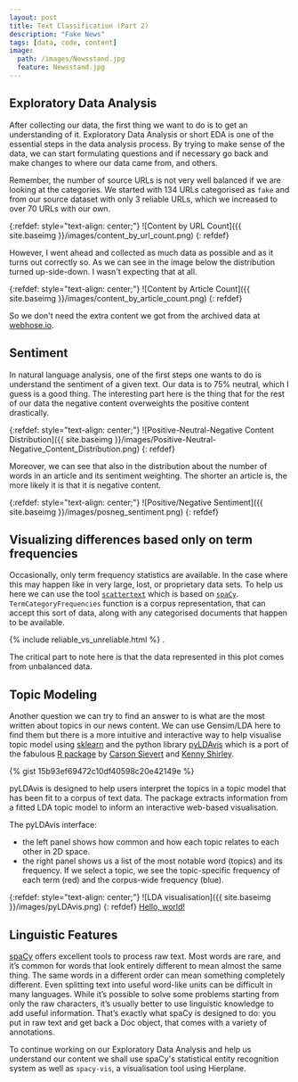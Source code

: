 ```yaml
---
layout: post
title: Text Classification (Part 2)
description: "Fake News"
tags: [data, code, content]
image:
  path: /images/Newsstand.jpg
  feature: Newsstand.jpg
---
```


## Exploratory Data Analysis

After collecting our data, the first thing we want to do is to get an understanding of it. Exploratory Data Analysis or short EDA is one of the essential steps in the data analysis process. By trying to make sense of the data, we can start formulating questions and if necessary go back and make changes to where our data came from, and others.

Remember, the number of source URLs is not very well balanced if we are looking at the categories. We started with 134 URLs categorised as `fake` and from our source dataset with only 3 reliable URLs, which we increased to over 70 URLs with our own.

{:refdef: style="text-align: center;"}
![Content by URL Count]({{ site.baseimg }}/images/content_by_url_count.png)
{: refdef}

However, I went ahead and collected as much data as possible and as it turns out correctly so. As we can see in the image below the distribution turned up-side-down. I wasn't expecting that at all.

{:refdef: style="text-align: center;"}
![Content by Article Count]({{ site.baseimg }}/images/content_by_article_count.png)
{: refdef}

So we don't need the extra content we got from the archived data at [webhose.io](https://webhose.io/).

## Sentiment

In natural language analysis, one of the first steps one wants to do is understand the sentiment of a given text. Our data is to 75% neutral, which I guess is a good thing. The interesting part here is the thing that for the rest of our data the negative content overweights the positive content drastically.

{:refdef: style="text-align: center;"}
![Positive-Neutral-Negative Content Distribution]({{ site.baseimg }}/images/Positive-Neutral-Negative_Content_Distribution.png)
{: refdef}

Moreover, we can see that also in the distribution about the number of words in an article and its sentiment weighting. The shorter an article is, the more likely it is that it is negative content.

{:refdef: style="text-align: center;"}
![Positive/Negative Sentiment]({{ site.baseimg }}/images/posneg_sentiment.png)
{: refdef}

## Visualizing differences based only on term frequencies

Occasionally, only term frequency statistics are available. In the case where this may happen like in very large, lost, or proprietary data sets. To help us here we can use the tool [`scattertext`](https://github.com/JasonKessler/scattertext) which is based on [`spaCy`](https://spacy.io/). `TermCategoryFrequencies` function is a corpus representation, that can accept this sort of data, along with any categorised documents that happen to be available.

{% include reliable_vs_unreliable.html %}
.

The critical part to note here is that the data represented in this plot comes from unbalanced data.

## Topic Modeling

Another question we can try to find an answer to is what are the most written about topics in our news content. We can use Gensim/LDA here to find them but there is a more intuitive and interactive way to help visualise topic model using [sklearn](https://scikit-learn.org/stable/index.html) and the python library [pyLDAvis](https://pyldavis.readthedocs.io/en/latest/) which is a port of the fabulous [R package](https://github.com/cpsievert/LDAvis) by [Carson Sievert](https://cpsievert.me/) and [Kenny Shirley](http://www.kennyshirley.com/).

{% gist 15b93ef69472c10df40598c20e42149e %}

pyLDAvis is designed to help users interpret the topics in a topic model that has been fit to a corpus of text data. The package extracts information from a fitted LDA topic model to inform an interactive web-based visualisation.

The pyLDAvis interface:

+ the left panel shows how common and how each topic relates to each other in 2D space.
+ the right panel shows us a list of the most notable word (topics) and its frequency. If we select a topic, we see the topic-specific frequency of each term (red) and the corpus-wide frequency (blue).

<!-- <a href="http://example.com/" target="_blank">Hello, world!</a> -->

{:refdef: style="text-align: center;"}
![LDA visualisation]({{ site.baseimg }}/images/pyLDAvis.png)
{: refdef}
<a href="https://stephanosterburg.github.io/data/LDAvis_ReliableNews.html" target="_blank">Hello, world!</a>

## Linguistic Features

[spaCy](https://spacy.io/) offers excellent tools to process raw text. Most words are rare, and it’s common for words that look entirely different to mean almost the same thing. The same words in a different order can mean something completely different. Even splitting text into useful word-like units can be difficult in many languages. While it’s possible to solve some problems starting from only the raw characters, it’s usually better to use linguistic knowledge to add useful information. That’s exactly what spaCy is designed to do: you put in raw text and get back a Doc object, that comes with a variety of annotations.

To continue working on our Exploratory Data Analysis and help us understand our content we shall use spaCy's statistical entity recognition system as well as `spacy-vis`, a visualisation tool using Hierplane.
